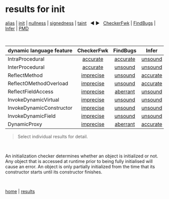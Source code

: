 # results for init

[alias](https://github.com/michaelemery/staticanalysis/tree/master/results/alias) | [init](https://github.com/michaelemery/staticanalysis/tree/master/results/init) | [nullness](https://github.com/michaelemery/staticanalysis/tree/master/results/nullness) | [signedness](https://github.com/michaelemery/staticanalysis/tree/master/results/signedness) | [taint](https://github.com/michaelemery/staticanalysis/tree/master/results/taint) &nbsp; &#x25c0; &#x25b6; &nbsp; [CheckerFwk](https://github.com/michaelemery/staticanalysis/blob/master/results/tool/checkerframework.md) | [FindBugs](https://github.com/michaelemery/staticanalysis/blob/master/results/tool/findbugs.md) | [Infer](https://github.com/michaelemery/staticanalysis/blob/master/results/tool/infer.md) | [PMD](https://github.com/michaelemery/staticanalysis/blob/master/results/tool/pmd.md)

<br>

| dynamic language feature | CheckerFwk | FindBugs | Infer | PMD | 
| --- | :---: | :---: | :---: | :---: |
| IntraProcedural | [accurate](https://github.com/michaelemery/staticanalysis/blob/master/src/init/checkerframework.md#IntraProcedural) | [accurate](https://github.com/michaelemery/staticanalysis/blob/master/src/init/findbugs.md#IntraProcedural) | [unsound](https://github.com/michaelemery/staticanalysis/blob/master/src/init/infer.md#IntraProcedural) | [unsound](https://github.com/michaelemery/staticanalysis/blob/master/src/init/pmd.md#IntraProcedural) |
| InterProcedural | [accurate](https://github.com/michaelemery/staticanalysis/blob/master/src/init/checkerframework.md#InterProcedural) | [unsound](https://github.com/michaelemery/staticanalysis/blob/master/src/init/findbugs.md#InterProcedural) | [unsound](https://github.com/michaelemery/staticanalysis/blob/master/src/init/infer.md#InterProcedural) | [accurate](https://github.com/michaelemery/staticanalysis/blob/master/src/init/pmd.md#InterProcedural) |
| ReflectMethod | [imprecise](https://github.com/michaelemery/staticanalysis/blob/master/src/init/checkerframework.md#ReflectMethod) | [unsound](https://github.com/michaelemery/staticanalysis/blob/master/src/init/findbugs.md#ReflectMethod) | [accurate](https://github.com/michaelemery/staticanalysis/blob/master/src/init/infer.md#ReflectMethod) | [unsound](https://github.com/michaelemery/staticanalysis/blob/master/src/init/pmd.md#ReflectMethod) |
| ReflectOMethodOverload | [imprecise](https://github.com/michaelemery/staticanalysis/blob/master/src/init/checkerframework.md#ReflectOMethodOverload) | [unsound](https://github.com/michaelemery/staticanalysis/blob/master/src/init/findbugs.md#ReflectOMethodOverload) | [accurate](https://github.com/michaelemery/staticanalysis/blob/master/src/init/infer.md#ReflectOMethodOverload) | [unsound](https://github.com/michaelemery/staticanalysis/blob/master/src/init/pmd.md#ReflectOMethodOverload) |
| ReflectFieldAccess | [imprecise](https://github.com/michaelemery/staticanalysis/blob/master/src/init/checkerframework.md#ReflectFieldAccess) | [aberrant](https://github.com/michaelemery/staticanalysis/blob/master/src/init/findbugs.md#ReflectFieldAccess) | [unsound](https://github.com/michaelemery/staticanalysis/blob/master/src/init/infer.md#ReflectFieldAccess) | [unsound](https://github.com/michaelemery/staticanalysis/blob/master/src/init/pmd.md#ReflectFieldAccess) |
| InvokeDynamicVirtual | [imprecise](https://github.com/michaelemery/staticanalysis/blob/master/src/init/checkerframework.md#InvokeDynamicVirtual) | [unsound](https://github.com/michaelemery/staticanalysis/blob/master/src/init/findbugs.md#InvokeDynamicVirtual) | [unsound](https://github.com/michaelemery/staticanalysis/blob/master/src/init/infer.md#InvokeDynamicVirtual) | [unsound](https://github.com/michaelemery/staticanalysis/blob/master/src/init/pmd.md#InvokeDynamicVirtual) |
| InvokeDynamicConstructor | [imprecise](https://github.com/michaelemery/staticanalysis/blob/master/src/init/checkerframework.md#InvokeDynamicConstructor) | [unsound](https://github.com/michaelemery/staticanalysis/blob/master/src/init/findbugs.md#InvokeDynamicConstructor) | [unsound](https://github.com/michaelemery/staticanalysis/blob/master/src/init/infer.md#InvokeDynamicConstructor) | [unsound](https://github.com/michaelemery/staticanalysis/blob/master/src/init/pmd.md#InvokeDynamicConstructor) |
| InvokeDynamicField | [imprecise](https://github.com/michaelemery/staticanalysis/blob/master/src/init/checkerframework.md#InvokeDynamicField) | [unsound](https://github.com/michaelemery/staticanalysis/blob/master/src/init/findbugs.md#InvokeDynamicField) | [unsound](https://github.com/michaelemery/staticanalysis/blob/master/src/init/infer.md#InvokeDynamicField) | [unsound](https://github.com/michaelemery/staticanalysis/blob/master/src/init/pmd.md#InvokeDynamicField) |
| DynamicProxy | [imprecise](https://github.com/michaelemery/staticanalysis/blob/master/src/init/checkerframework.md#DynamicProxy) | [aberrant](https://github.com/michaelemery/staticanalysis/blob/master/src/init/findbugs.md#DynamicProxy) | [accurate](https://github.com/michaelemery/staticanalysis/blob/master/src/init/infer.md#DynamicProxy) | [aberrant](https://github.com/michaelemery/staticanalysis/blob/master/src/init/pmd.md#DynamicProxy) |

> Select individual results for detail.

<br>

An initialization checker determines whether an object is initialized or not. Any object that is accessed at runtime prior to being fully initialised will cause an error. An object is only partially initialized from the time that its constructor starts until its constructor finishes.

<br>

[home](https://github.com/michaelemery/staticanalysis) | [results](https://github.com/michaelemery/staticanalysis/tree/master/results)
